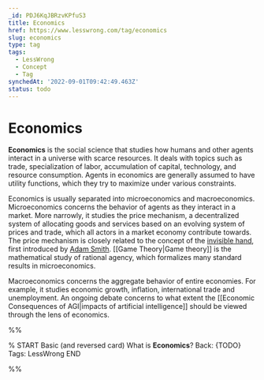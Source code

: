 ```yaml
---
_id: PDJ6KqJBRzvKPfuS3
title: Economics
href: https://www.lesswrong.com/tag/economics
slug: economics
type: tag
tags:
  - LessWrong
  - Concept
  - Tag
synchedAt: '2022-09-01T09:42:49.463Z'
status: todo
---
```


# Economics

**Economics** is the social science that studies how humans and other agents interact in a universe with scarce resources. It deals with topics such as trade, specialization of labor, accumulation of capital, technology, and resource consumption. Agents in economics are generally assumed to have utility functions, which they try to maximize under various constraints.

Economics is usually separated into microeconomics and macroeconomics. Microeconomics concerns the behavior of agents as they interact in a market. More narrowly, it studies the price mechanism, a decentralized system of allocating goods and services based on an evolving system of prices and trade, which all actors in a market economy contribute towards. The price mechanism is closely related to the concept of the [invisible hand](https://en.wikipedia.org/wiki/Invisible_hand), first introduced by [Adam Smith](https://en.wikipedia.org/wiki/Adam_Smith). [[Game Theory|Game theory]] is the mathematical study of rational agency, which formalizes many standard results in microeconomics.

Macroeconomics concerns the aggregate behavior of entire economies. For example, it studies economic growth, inflation, international trade and unemployment. An ongoing debate concerns to what extent the [[Economic Consequences of AGI|impacts of artificial intelligence]] should be viewed through the lens of economics.


%%

% START
Basic (and reversed card)
What is **Economics**?
Back: {TODO}
Tags: LessWrong
END
<!--ID: 1663156956115-->


%%
	
